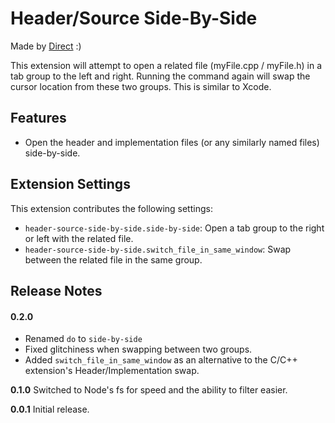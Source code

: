 # Header/Source Side-By-Side

Made by [Direct](https://twitter.com/directmusic) :)

This extension will attempt to open a related file (myFile.cpp / myFile.h) in a tab group to the left and right. Running the command again will swap the cursor location from these two groups. This is similar to Xcode.

## Features

- Open the header and implementation files (or any similarly named files) side-by-side.

## Extension Settings

This extension contributes the following settings:

* `header-source-side-by-side.side-by-side`: Open a tab group to the right or left with the related file.
* `header-source-side-by-side.switch_file_in_same_window`: Swap between the related file in the same group.

## Release Notes

#### 0.2.0
- Renamed `do` to `side-by-side`
- Fixed glitchiness when swapping between two groups.
- Added `switch_file_in_same_window` as an alternative to the C/C++ extension's Header/Implementation swap.

**0.1.0** Switched to Node's fs for speed and the ability to filter easier.

**0.0.1** Initial release.

